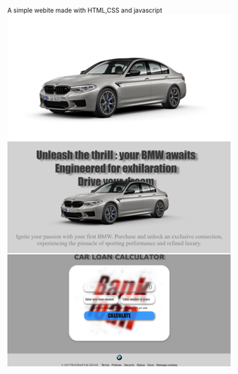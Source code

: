 A simple webite made with HTML,CSS and javascript
![landing_image](assets/bmw_model_image.png)
![scroll_1](assets/scroll_1.png)
![scroll_2](assets/scroll_2.png)
